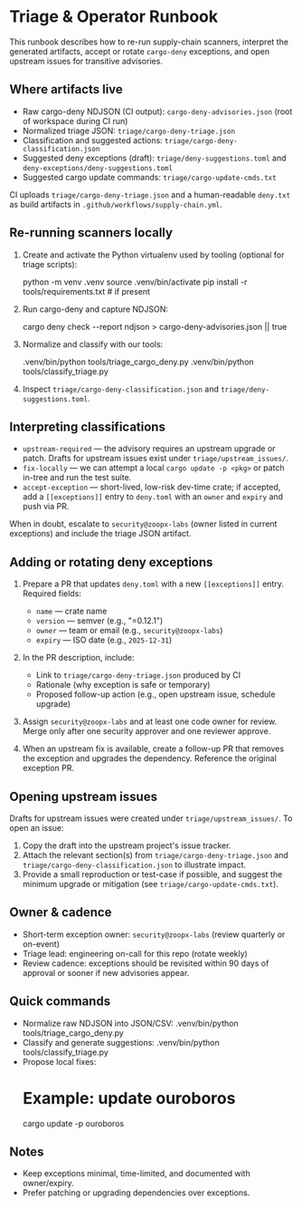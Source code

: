 # Triage & Operator Runbook

This runbook describes how to re-run supply-chain scanners, interpret the generated artifacts, accept or rotate `cargo-deny` exceptions, and open upstream issues for transitive advisories.

## Where artifacts live

- Raw cargo-deny NDJSON (CI output): `cargo-deny-advisories.json` (root of workspace during CI run)
- Normalized triage JSON: `triage/cargo-deny-triage.json`
- Classification and suggested actions: `triage/cargo-deny-classification.json`
- Suggested deny exceptions (draft): `triage/deny-suggestions.toml` and `deny-exceptions/deny-suggestions.toml`
- Suggested cargo update commands: `triage/cargo-update-cmds.txt`

CI uploads `triage/cargo-deny-triage.json` and a human-readable `deny.txt` as build artifacts in `.github/workflows/supply-chain.yml`.

## Re-running scanners locally

1. Create and activate the Python virtualenv used by tooling (optional for triage scripts):

   python -m venv .venv
   source .venv/bin/activate
   pip install -r tools/requirements.txt  # if present

2. Run cargo-deny and capture NDJSON:

   cargo deny check --report ndjson > cargo-deny-advisories.json || true

3. Normalize and classify with our tools:

   .venv/bin/python tools/triage_cargo_deny.py
   .venv/bin/python tools/classify_triage.py

4. Inspect `triage/cargo-deny-classification.json` and `triage/deny-suggestions.toml`.

## Interpreting classifications

- `upstream-required` — the advisory requires an upstream upgrade or patch. Drafts for upstream issues exist under `triage/upstream_issues/`.
- `fix-locally` — we can attempt a local `cargo update -p <pkg>` or patch in-tree and run the test suite.
- `accept-exception` — short-lived, low-risk dev-time crate; if accepted, add a `[[exceptions]]` entry to `deny.toml` with an `owner` and `expiry` and push via PR.

When in doubt, escalate to `security@zoopx-labs` (owner listed in current exceptions) and include the triage JSON artifact.

## Adding or rotating deny exceptions

1. Prepare a PR that updates `deny.toml` with a new `[[exceptions]]` entry. Required fields:

   - `name` — crate name
   - `version` — semver (e.g., "=0.12.1")
   - `owner` — team or email (e.g., `security@zoopx-labs`)
   - `expiry` — ISO date (e.g., `2025-12-31`)

2. In the PR description, include:
   - Link to `triage/cargo-deny-triage.json` produced by CI
   - Rationale (why exception is safe or temporary)
   - Proposed follow-up action (e.g., open upstream issue, schedule upgrade)

3. Assign `security@zoopx-labs` and at least one code owner for review. Merge only after one security approver and one reviewer approve.

4. When an upstream fix is available, create a follow-up PR that removes the exception and upgrades the dependency. Reference the original exception PR.

## Opening upstream issues

Drafts for upstream issues were created under `triage/upstream_issues/`. To open an issue:

1. Copy the draft into the upstream project's issue tracker.
2. Attach the relevant section(s) from `triage/cargo-deny-triage.json` and `triage/cargo-deny-classification.json` to illustrate impact.
3. Provide a small reproduction or test-case if possible, and suggest the minimum upgrade or mitigation (see `triage/cargo-update-cmds.txt`).

## Owner & cadence

- Short-term exception owner: `security@zoopx-labs` (review quarterly or on-event)
- Triage lead: engineering on-call for this repo (rotate weekly)
- Review cadence: exceptions should be revisited within 90 days of approval or sooner if new advisories appear.

## Quick commands

- Normalize raw NDJSON into JSON/CSV:
  .venv/bin/python tools/triage_cargo_deny.py
- Classify and generate suggestions:
  .venv/bin/python tools/classify_triage.py
- Propose local fixes:
  # Example: update ouroboros
  cargo update -p ouroboros

## Notes

- Keep exceptions minimal, time-limited, and documented with owner/expiry.
- Prefer patching or upgrading dependencies over exceptions.
